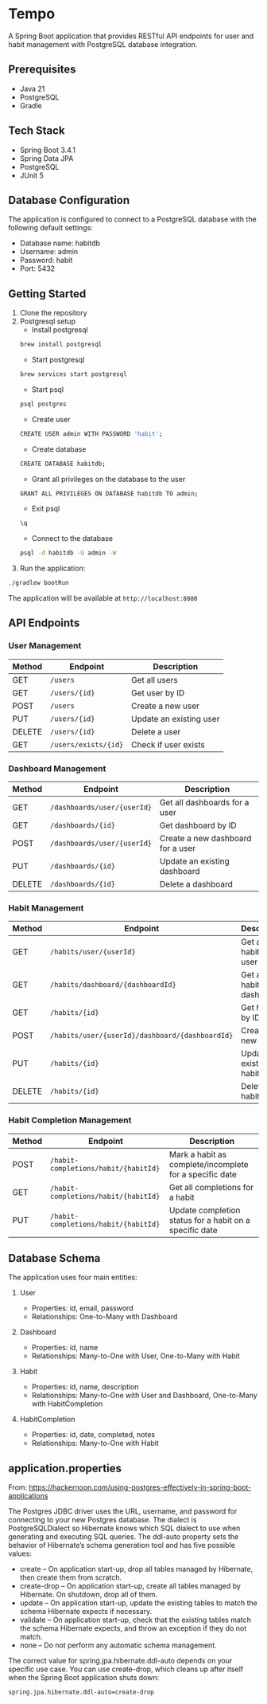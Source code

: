 # Tempo

A Spring Boot application that provides RESTful API endpoints for user and habit management with PostgreSQL database integration.

## Prerequisites

- Java 21
- PostgreSQL
- Gradle

## Tech Stack

- Spring Boot 3.4.1
- Spring Data JPA
- PostgreSQL
- JUnit 5

## Database Configuration

The application is configured to connect to a PostgreSQL database with the following default settings:

- Database name: habitdb
- Username: admin
- Password: habit
- Port: 5432

## Getting Started

1. Clone the repository
2. Postgresql setup
    - Install postgresql
    ```bash
    brew install postgresql
    ```
    - Start postgresql
    ```bash
    brew services start postgresql
    ```
    - Start psql
    ```bash
    psql postgres
    ```
    - Create user
    ```bash
    CREATE USER admin WITH PASSWORD 'habit';
    ```
    - Create database
    ```bash
    CREATE DATABASE habitdb;
    ```
    - Grant all privileges on the database to the user
    ```bash
    GRANT ALL PRIVILEGES ON DATABASE habitdb TO admin;
    ```
    - Exit psql
    ```bash
    \q
    ```
    - Connect to the database
    ```bash
    psql -d habitdb -U admin -W
    ```
3. Run the application:
```bash
./gradlew bootRun
```
The application will be available at `http://localhost:8080`

## API Endpoints

### User Management

| Method | Endpoint | Description |
|--------|----------|-------------|
| GET | `/users` | Get all users |
| GET | `/users/{id}` | Get user by ID |
| POST | `/users` | Create a new user |
| PUT | `/users/{id}` | Update an existing user |
| DELETE | `/users/{id}` | Delete a user |
| GET | `/users/exists/{id}` | Check if user exists |

### Dashboard Management

| Method | Endpoint | Description |
|--------|----------|-------------|
| GET | `/dashboards/user/{userId}` | Get all dashboards for a user |
| GET | `/dashboards/{id}` | Get dashboard by ID |
| POST | `/dashboards/user/{userId}` | Create a new dashboard for a user |
| PUT | `/dashboards/{id}` | Update an existing dashboard |
| DELETE | `/dashboards/{id}` | Delete a dashboard |

### Habit Management

| Method | Endpoint | Description |
|--------|----------|-------------|
| GET | `/habits/user/{userId}` | Get all habits for a user |
| GET | `/habits/dashboard/{dashboardId}` | Get all habits in a dashboard |
| GET | `/habits/{id}` | Get habit by ID |
| POST | `/habits/user/{userId}/dashboard/{dashboardId}` | Create a new habit |
| PUT | `/habits/{id}` | Update an existing habit |
| DELETE | `/habits/{id}` | Delete a habit |

### Habit Completion Management

| Method | Endpoint | Description |
|--------|----------|-------------|
| POST | `/habit-completions/habit/{habitId}` | Mark a habit as complete/incomplete for a specific date |
| GET | `/habit-completions/habit/{habitId}` | Get all completions for a habit |
| PUT | `/habit-completions/habit/{habitId}` | Update completion status for a habit on a specific date |


## Database Schema

The application uses four main entities:

1. User
   - Properties: id, email, password
   - Relationships: One-to-Many with Dashboard

2. Dashboard
   - Properties: id, name
   - Relationships: Many-to-One with User, One-to-Many with Habit

3. Habit
   - Properties: id, name, description
   - Relationships: Many-to-One with User and Dashboard, One-to-Many with HabitCompletion

4. HabitCompletion
   - Properties: id, date, completed, notes
   - Relationships: Many-to-One with Habit

## application.properties

From: https://hackernoon.com/using-postgres-effectively-in-spring-boot-applications

The Postgres JDBC driver uses the URL, username, and password for connecting to your new Postgres database. The dialect is PostgreSQLDialect so Hibernate knows which SQL dialect to use when generating and executing SQL queries. The ddl-auto property sets the behavior of Hibernate’s schema generation tool and has five possible values:


- create – On application start-up, drop all tables managed by Hibernate, then create them from scratch.
- create-drop – On application start-up, create all tables managed by Hibernate. On shutdown, drop all of them.
- update – On application start-up, update the existing tables to match the schema Hibernate expects if necessary.
- validate – On application start-up, check that the existing tables match the schema Hibernate expects, and throw an exception if they do not match.
- none – Do not perform any automatic schema management.


The correct value for spring.jpa.hibernate.ddl-auto depends on your specific use case. You can use create-drop, which cleans up after itself when the Spring Boot application shuts down:
```bash
spring.jpa.hibernate.ddl-auto=create-drop
```
